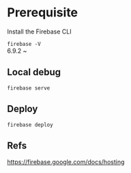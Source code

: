 # Prerequisite

Install the Firebase CLI  

`firebase -V`  
6.9.2 ~

## Local debug

`firebase serve`

## Deploy

`firebase deploy`

## Refs

https://firebase.google.com/docs/hosting